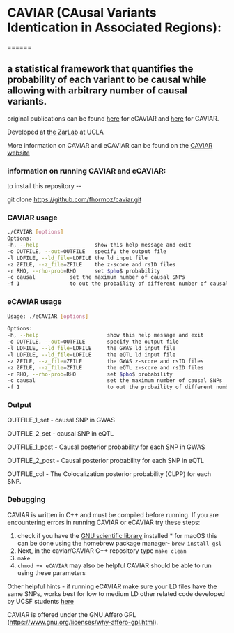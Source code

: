 # CAVIAR (CAusal Variants Identication in Associated Regions):
======

## **a statistical framework that quantifies the probability of each variant to be causal while allowing with arbitrary number of causal variants.** 

original publications can be found [here](http://www.cell.com/ajhg/abstract/S0002-9297(16)30439-6) for eCAVIAR and [here](http://www.genetics.org/content/198/2/497) for CAVIAR. 

Developed at [the ZarLab](http://zarlab.cs.ucla.edu/tag/ecaviar/) at UCLA 

More information on CAVIAR and eCAVIAR can be found on the [CAVIAR website](http://genetics.cs.ucla.edu/caviar/)

### information on running CAVIAR and eCAVIAR:

to install this repository -- 

git clone https://github.com/fhormoz/caviar.git

### CAVIAR usage 

```bash 
./CAVIAR [options] 
Options:
-h, --help            		show this help message and exit 
-o OUTFILE, --out=OUTFILE 	specify the output file
-l LDFILE, --ld_file=LDFILE the ld input file
-z ZFILE, --z_file=ZFILE	the z-score and rsID files
-r RHO, --rho-prob=RHO		set $pho$ probability 
-c causal			set the maximum number of causal SNPs
-f 1				to out the probaility of different number of causal SNP
```


### eCAVIAR usage 
```bash 
Usage: ./eCAVIAR [options]

Options:
-h, --help                      show this help message and exit
-o OUTFILE, --out=OUTFILE       specify the output file
-l LDFILE, --ld_file=LDFILE 	the GWAS ld input file
-l LDFILE, --ld_file=LDFILE 	the eQTL ld input file
-z ZFILE, --z_file=ZFILE        the GWAS z-score and rsID files
-z ZFILE, --z_file=ZFILE        the eQTL z-score and rsID files
-r RHO, --rho-prob=RHO          set $pho$ probability
-c causal                       set the maximum number of causal SNPs
-f 1                            to out the probaility of different number of causal SNP
``` 

### Output

OUTFILE_1_set - causal SNP in GWAS

OUTFILE_2_set - causal SNP in eQTL 

OUTFILE_1_post - Causal posterior probability for each SNP in GWAS

OUTFILE_2_post - Causal posterior probability for each SNP in eQTL

OUTFILE_col - The Colocalization posterior probability (CLPP) for each SNP. 


### Debugging 

CAVIAR is written in C++ and must be compiled before running. If you are encountering errors in running CAVIAR or eCAVIAR try these steps:
1. check if you have the [GNU scientific library](https://www.gnu.org/software/gsl/) installed
		* for macOS this can be done using the homebrew package manager- ```brew install gsl```  
2. Next, in the caviar/CAVIAR C++ repository type ```make clean``` 
3. ```make``` 
4. ```chmod +x eCAVIAR``` may also be helpful 
CAVIAR should be able to run using these parameters 

Other helpful hints - if running eCAVIAR make sure your LD files have the same SNPs, works best for low to medium LD 
other related code developed by UCSF students [here](https://github.com/christacaggiano/GWAS-EQTL) 

CAVIAR is offered under the GNU Affero GPL (https://www.gnu.org/licenses/why-affero-gpl.html).



